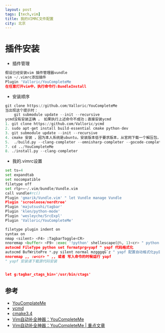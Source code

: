 ```yaml
---
layout: post
tags: [tech,vim]  
title: 我的VIMRC文件配置
city: 北京
---
```




插件安装
================
+ 插件管理
	
```python		
假设已经安装vim 插件管理器vundle 
vim ~/.vimrc添加插件
Plugin 'Valloric/YouCompleteMe
在任意打开vim中，执行命令行:BundleInstall
```		

+ 安装顺序
	
```python		
git clone https://github.com/Valloric/YouCompleteMe
当出现这个提示时：
	git submodule update --init --recursive
ycmd没有安装正确 ， 如果执行上述命令不成功；直接安装ycmd
1. git clone https://github.com/Valloric/ycmd
2. sudo apt-get install build-essential cmake python-dev
3. git submodule update --init --recursive
4. cmake 安装 ，因为本人系统是ubuntu，安装版本低于要求版本，从官网下载一个解压包，解压后bin目录，移动到sudo mv bin/* /usr/bin/
5.	./build.py --clang-completer --omnisharp-completer --gocode-completer
7. cd ../YouCompleteMe 
8. ./install.py --clang-completer
```

+ 我的.vimrc设置

```python
set ts=4
set expandtab
set nocompatible
filetype off
set rtp+=~/.vim/bundle/Vundle.vim
call vundle#rc()
Plugin 'gmarik/Vundle.vim' " let Vundle manage Vundle
Plugin 'scrooloose/nerdtree'
Plugin 'majutsushi/tagbar'
Plugin 'klen/python-mode'
Plugin 'wesleyche/SrcExpl'
Plugin 'Valloric/YouCompleteMe'

filetype plugin indent on
syntax on
nmap <silent> <F4> :TagbarToggle<CR>
nnoremap <buffer> <F9> :exec '!python' shellescape(@%, 1)<cr> " python F9运行
autocmd FileType python set formatprg=yapf " yapf 代码格式化
autocmd BufWritePre *.py silent normal mzgggqG`z " yapf 配置自动格式化py后缀文件 ，从头格式化到尾，回到光标所在位置
nnoremap ,, :w<cr> " ,, 或者 写入命令的时候运行 yapf
" yapf 安装请下载源代码安装


let g:tagbar_ctags_bin='/usr/bin/ctags'
```

参考
-------------
+ [YouComplateMe](https://github.com/Valloric/YouCompleteMe)
+ [ycmd](https://github.com/Valloric/ycmd)
+ [cmake3.4](https://cmake.org/download/)
+ [Vim自动补全神器：YouCompleteMe](http://blog.jobbole.com/58978/)
+ [Vim自动补全神器：YouCompleteMe | 重点文章](http://blog.jobbole.com/58978/)
